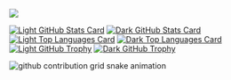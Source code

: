 ![](https://github-profile-summary-cards.vercel.app/api/cards/profile-details?username=taku-256&theme=github_dark)

[![Light GitHub Stats Card](https://github-readme-stats.vercel.app/api?username=taku-256&show_icons=true&count_private=true&theme=light#gh-light-mode-only)](https://github.com/taku-256#gh-light-mode-only)
[![Dark GitHub Stats Card](https://github-readme-stats.vercel.app/api?username=taku-256&show_icons=true&count_private=true&theme=dark#gh-dark-mode-only)](https://github.com/taku-256#gh-dark-mode-only)
[![Light Top Languages Card](https://github-readme-stats.vercel.app/api/top-langs/?username=taku-256&langs_count=8&hide=SWIG,Makefile&theme=light#gh-light-mode-only)](https://github.com/taku-256#gh-light-mode-only)
[![Dark Top Languages Card](https://github-readme-stats.vercel.app/api/top-langs/?username=taku-256&langs_count=8&hide=SWIG,Makefile&theme=dark#gh-dark-mode-only)](https://github.com/taku-256#gh-dark-mode-only)
[![Light GitHub Trophy](https://github-profile-trophy.vercel.app/?username=taku-256&theme=light#gh-light-mode-only)](https://github.com/taku-256#gh-light-mode-only)
[![Dark GitHub Trophy](https://github-profile-trophy.vercel.app/?username=taku-256&theme=discord#gh-dark-mode-only)](https://github.com/taku-256#gh-dark-mode-only)

<picture>
  <source media="(prefers-color-scheme: dark)" srcset="https://raw.githubusercontent.com/taku-256/taku-256/master/img/snake-dark.svg">
  <source media="(prefers-color-scheme: light)" srcset="https://raw.githubusercontent.com/taku-256/taku-256/master/img/snake.svg">
  <img alt="github contribution grid snake animation" src="https://raw.githubusercontent.com/taku-256/taku-256/master/img/snake.svg">
</picture>
